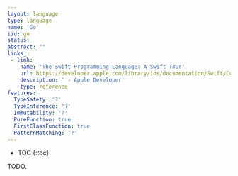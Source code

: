 ```yaml
---
layout: language
type: language
name: 'Go'
iid: go
status:
abstract: ""
links_:
 - link:
    name: 'The Swift Programming Language: A Swift Tour'
    url: https://developer.apple.com/library/ios/documentation/Swift/Conceptual/Swift_Programming_Language/GuidedTour.html#//apple_ref/doc/uid/TP40014097-CH2-ID1
    description: ' - Apple Developer'
    type: reference
features:
  TypeSafety: '?'
  TypeInference: '?'
  Immutability: '?'
  PureFunction: true
  FirstClassFunction: true
  PatternMatching: '?'
---
```


* TOC
{:toc}

TODO.
